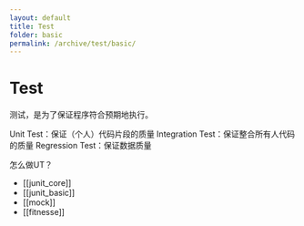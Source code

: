 ```yaml
---
layout: default
title: Test
folder: basic
permalink: /archive/test/basic/
---
```


# Test
测试，是为了保证程序符合预期地执行。

Unit Test：保证（个人）代码片段的质量
Integration Test：保证整合所有人代码的质量
Regression Test：保证数据质量

怎么做UT？
- [[junit_core]]
- [[junit_basic]]
- [[mock]]
- [[fitnesse]]
